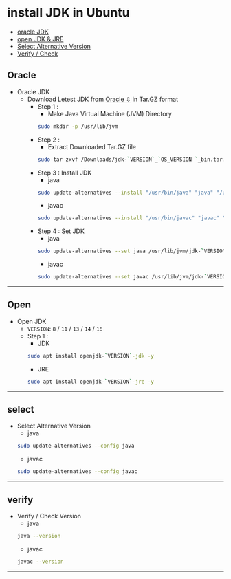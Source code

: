 # install JDK in Ubuntu
  + [oracle JDK ](#oracle)
  + [open JDK & JRE](#open)
  + [Select Alternative Version](#select)
  + [Verify / Check](#verify)
## Oracle
+ Oracle JDK
  - Download Letest JDK from [Oracle ⇩](https://www.oracle.com/java/technologies/javase-downloads.html) in Tar.GZ format
    + Step 1 :
      - Make Java Virtual Machine (JVM) Directory 
      ```bash
      sudo mkdir -p /usr/lib/jvm
      ```
    + Step 2 :
      - Extract Downloaded Tar.GZ file 
      ```bash
      sudo tar zxvf /Downloads/jdk-`VERSION`_`OS_VERSION `_bin.tar.gz -C /usr/lib/jvm
      ```
    + Step 3 : Install JDK 
      - java
      ```bash
      sudo update-alternatives --install "/usr/bin/java" "java" "/usr/lib/jvm/jdk-`VERSION`/bin/java" 1
      ```
      - javac
      ```bash
      sudo update-alternatives --install "/usr/bin/javac" "javac" "/usr/lib/jvm/jdk-`VERSION`/bin/javac" 1
      ```
    + Step 4 : Set JDK
      - java
      ```bash
      sudo update-alternatives --set java /usr/lib/jvm/jdk-`VERSION`/bin/java
      ```
      - javac
      ```bash
      sudo update-alternatives --set javac /usr/lib/jvm/jdk-`VERSION`/bin/javac
      ```
***
## Open
+ Open JDK
  - `VERSION`: `8` / `11` / `13` / `14` / `16`
  + Step 1 :
    - JDK
    ```bash
    sudo apt install openjdk-`VERSION`-jdk -y
    ```
    - JRE
    ```bash
    sudo apt install openjdk-`VERSION`-jre -y
    ```
***
## select
+ Select Alternative Version
  - java
  ```bash
  sudo update-alternatives --config java
  ```
  - javac
  ```bash
  sudo update-alternatives --config javac
  ```
***
## verify
+ Verify / Check Version 
  - java
  ```bash
  java --version
  ```
  - javac
  ```bash
  javac --version
  ```
***
